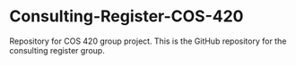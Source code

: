 # Consulting-Register-COS-420
Repository for COS 420 group project. This is the GitHub repository for the consulting register group.
